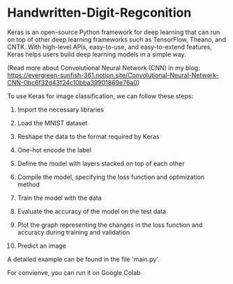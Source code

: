 # Handwritten-Digit-Regconition
Keras is an open-source Python framework for deep learning that can run on top of other deep learning frameworks such as TensorFlow, Theano, and CNTK. With high-level APIs, easy-to-use, and easy-to-extend features, Keras helps users build deep learning models in a simple way.

(Read more about Convolutional Neural Network (CNN) in my blog: https://evergreen-sunfish-361.notion.site/Convolutional-Neural-Network-CNN-0bc6f32d43f24c10bba39901869e76a0)

To use Keras for image classification, we can follow these steps:

1. Import the necessary libraries

2. Load the MNIST dataset

3. Reshape the data to the format required by Keras

4. One-hot encode the label

5. Define the model with layers stacked on top of each other

6. Compile the model, specifying the loss function and optimization method

7. Train the model with the data

8. Evaluate the accuracy of the model on the test data

9. Plot the graph representing the changes in the loss function and accuracy during training and validation

10. Predict an image

A detailed example can be found in the file 'main.py'.

For convienve, you can run it on Google Colab
